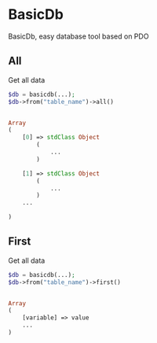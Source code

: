 # BasicDb
BasicDb, easy database tool based on PDO
## All
Get all data
```php
$db = basicdb(...);
$db->from("table_name")->all()
```
```php

Array
(
    [0] => stdClass Object
        (
            ...
        )

    [1] => stdClass Object
        (
            ...
        )
    ...

)
```
## First
Get all data
```php
$db = basicdb(...);
$db->from("table_name")->first()
```
```php

Array
(
    [variable] => value
    ...
)
```